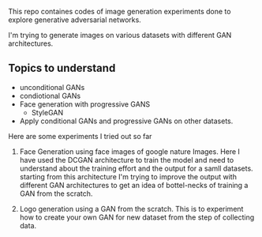 This repo containes codes of image generation experiments done to explore generative adversarial networks.

I'm trying to generate images on various datasets with different GAN architectures.

## Topics to understand
 * unconditional GANs 
 * condiotional GANs
 * Face generation with progressive GANS
    * StyleGAN
 * Apply conditional GANs and progressive GANs on other datasets.

Here are some experiments I tried out so far
  1. Face Generation using face images of google nature Images. 
      Here I have used the DCGAN architecture to train the model and need to understand about the training effort and the output for a samll datasets.
      starting from this architecture I'm trying to improve the output with different GAN architectures to get an idea of bottel-necks of training a GAN from the scratch.
   
  2. Logo generation using a GAN from the scratch.
      This is to experiment how to create your own GAN for new dataset from the step of collecting data.
